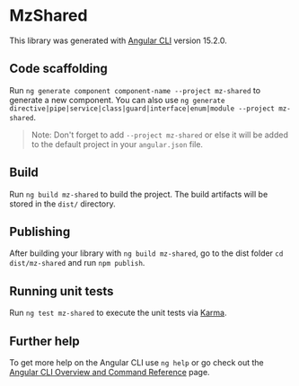 # MzShared

This library was generated with [Angular CLI](https://github.com/angular/angular-cli) version 15.2.0.

## Code scaffolding

Run `ng generate component component-name --project mz-shared` to generate a new component. You can also use `ng generate directive|pipe|service|class|guard|interface|enum|module --project mz-shared`.
> Note: Don't forget to add `--project mz-shared` or else it will be added to the default project in your `angular.json` file. 

## Build

Run `ng build mz-shared` to build the project. The build artifacts will be stored in the `dist/` directory.

## Publishing

After building your library with `ng build mz-shared`, go to the dist folder `cd dist/mz-shared` and run `npm publish`.

## Running unit tests

Run `ng test mz-shared` to execute the unit tests via [Karma](https://karma-runner.github.io).

## Further help

To get more help on the Angular CLI use `ng help` or go check out the [Angular CLI Overview and Command Reference](https://angular.io/cli) page.
